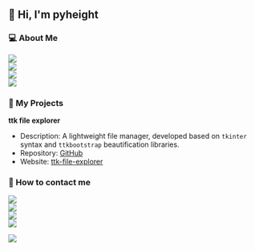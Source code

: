## 👋 Hi, I'm pyheight  
### 💻 About Me  
<img align="right" src="https://github-readme-stats.vercel.app/api?username=pyheight&theme=tokyonight" alt="">

[<img src="https://img.shields.io/badge/Programming-enthusiasts-blueviolet?style=for-the-badge&logo=dev.to">](https://github.com/pyheight)  
[<img src="https://img.shields.io/badge/Location-Guangdong-green?style=for-the-badge&logo=googlemaps">](https://github.com/pyheight)  
[<img src="https://img.shields.io/badge/Python-Lover-informational?style=for-the-badge&logo=python&logoColor=white">](https://github.com/pyheight)  
[<img src="https://img.shields.io/badge/Curious%20about-New%20Technologies-yellow?logo=rss">](https://github.com/pyheight)  

### 👀 My Projects
**ttk file explorer**
- Description: A lightweight file manager, developed based on `tkinter` syntax and `ttkbootstrap` beautification libraries.  
- Repository: [GitHub](https://github.com/pyheight/ttk-file-explorer/)  
- Website: [ttk-file-explorer](https://pyheight.github.io/ttk-file-explorer/)  

### 🌱 How to contact me  
[<img src="https://img.shields.io/badge/GitHub-pyheight-black?style=social&logo=github">](https://github.com/pyheight)  
[<img src="https://img.shields.io/badge/Email-276581780%40qq.com-blue?style=social&logo=gmail">](mailto:276581780@qq.com)  
[<img src="https://img.shields.io/badge/Zhihu-Homepage-blue?style=plastic&logo=zhihu">](https://www.zhihu.com/people/height-8)  
[<img src="https://img.shields.io/badge/CSDN-Blog-orange?style=plastic&logo=blogger&logoColor=white">](https://blog.csdn.net/2302_82330415)

![](https://count.getloli.com/get/@pyheight?theme=rule34)
